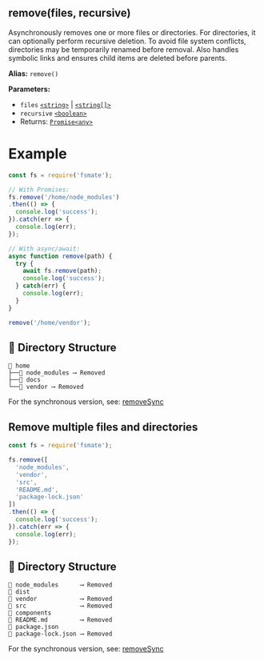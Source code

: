 ## remove(files, recursive)

Asynchronously removes one or more files or directories. For directories, it can optionally perform recursive deletion. To avoid file system conflicts, directories may be temporarily renamed before removal. Also handles symbolic links and ensures child items are deleted before parents.

**Alias:** `remove()`

**Parameters:**

- `files` [`<string>`](https://developer.mozilla.org/en-US/docs/Web/JavaScript/Data_structures#String_type) | [`<string[]>`](https://developer.mozilla.org/en-US/docs/Web/JavaScript/Reference/Global_Objects/Array)
- `recursive` [`<boolean>`](https://developer.mozilla.org/en-US/docs/Web/JavaScript/Guide/Data_structures#boolean_type)
- Returns: [`Promise<any>`](https://developer.mozilla.org/en-US/docs/Web/JavaScript/Reference/Global_Objects/Promise)

# Example

```js
const fs = require('fsmate');

// With Promises:
fs.remove('/home/node_modules')
.then(() => {
  console.log('success');
}).catch(err => {
  console.log(err);
});

// With async/await:
async function remove(path) {
  try {
    await fs.remove(path);
    console.log('success');
  } catch(err) {
    console.log(err);
  }
}

remove('/home/vendor');
```

## 📁 Directory Structure

```
📁 home
├──📁 node_modules ⟶ Removed
├──📁 docs
└──📁 vendor ⟶ Removed
```

For the synchronous version, see: [removeSync](./removeSync.md)

## Remove multiple files and directories

```js
const fs = require('fsmate');

fs.remove([
  'node_modules',
  'vendor',
  'src',
  'README.md',
  'package-lock.json'
])
.then(() => {
  console.log('success');
}).catch(err => {
  console.log(err);
});
```

## 📁 Directory Structure

```
📁 node_modules      ⟶ Removed
📁 dist
📁 vendor            ⟶ Removed
📁 src               ⟶ Removed
📁 components
📄 README.md         ⟶ Removed
📄 package.json
📄 package-lock.json ⟶ Removed
```

For the synchronous version, see: [removeSync](./removeSync.md)